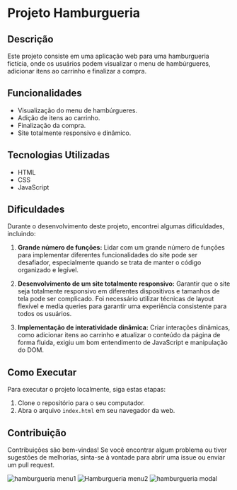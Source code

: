 # Projeto Hamburgueria

## Descrição

Este projeto consiste em uma aplicação web para uma hamburgueria fictícia, onde os usuários podem visualizar o menu de hambúrgueres, adicionar itens ao carrinho e finalizar a compra.

## Funcionalidades

- Visualização do menu de hambúrgueres.
- Adição de itens ao carrinho.
- Finalização da compra.
- Site totalmente responsivo e dinâmico.

## Tecnologias Utilizadas

- HTML
- CSS
- JavaScript

## Dificuldades

Durante o desenvolvimento deste projeto, encontrei algumas dificuldades, incluindo:

1. **Grande número de funções:** Lidar com um grande número de funções para implementar diferentes funcionalidades do site pode ser desafiador, especialmente quando se trata de manter o código organizado e legível.

2. **Desenvolvimento de um site totalmente responsivo:** Garantir que o site seja totalmente responsivo em diferentes dispositivos e tamanhos de tela pode ser complicado. Foi necessário utilizar técnicas de layout flexível e media queries para garantir uma experiência consistente para todos os usuários.

3. **Implementação de interatividade dinâmica:** Criar interações dinâmicas, como adicionar itens ao carrinho e atualizar o conteúdo da página de forma fluida, exigiu um bom entendimento de JavaScript e manipulação do DOM.

## Como Executar

Para executar o projeto localmente, siga estas etapas:

1. Clone o repositório para o seu computador.
2. Abra o arquivo `index.html` em seu navegador da web.

## Contribuição

Contribuições são bem-vindas! Se você encontrar algum problema ou tiver sugestões de melhorias, sinta-se à vontade para abrir uma issue ou enviar um pull request.


![hamburgueria menu1](https://github.com/K1rit03/Projeto-Hamburgueria/assets/80282965/9815c2d7-c806-44e1-99d4-6f92859eb895)
![Hamburgueria menu2](https://github.com/K1rit03/Projeto-Hamburgueria/assets/80282965/839805c5-9f06-430a-9b6d-a3401d852a87)
![hamburgueria modal](https://github.com/K1rit03/Projeto-Hamburgueria/assets/80282965/fc30e76f-e735-4699-b7e6-59c28b2cc222)
